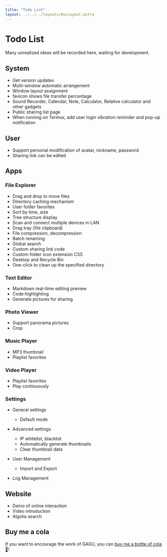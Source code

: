 ```yaml
---
title: "Todo List"
layout: ../../../layouts/DocLayout.astro
---
```


# Todo List

Many unrealized ideas will be recorded here, waiting for development.

## System

- Get version updates
- Multi-window automatic arrangement
- Window layout assignment
- favicon shows file transfer percentage
- Sound Recorder, Calendar, Note, Calculator, Relative calculator and other gadgets
- Public sharing list page
- When running on Termux, add user login vibration reminder and pop-up notification

## User

- Support personal modification of avatar, nickname, password
- Sharing link can be edited

## Apps

### File Explorer

- Drag and drop to move files
- Directory caching mechanism
- User folder favorites
- Sort by time, size
- Tree structure display
- Scan and connect multiple devices in LAN
- Drag tray (file clipboard)
- File compression, decompression
- Batch renaming
- Global search
- Custom sharing link code
- Custom folder icon extension CSS
- Desktop and Recycle Bin
- One-click to clean up the specified directory

### Text Editor

- Markdown real-time editing preview
- Code highlighting
- Generate pictures for sharing

### Photo Viewer

- Support panorama pictures
- Crop

### Music Player

- MP3 thumbnail
- Playlist favorites

### Video Player

- Playlist favorites
- Play continuously

### Settings

- General settings
   - Default mode

- Advanced settings
   - IP whitelist, blacklist
   - Automatically generate thumbnails
   - Clear thumbnail data

- User Management
   -  Import and Export

- Log Management

## Website

- Demo of online interaction
- Video introduction
- Algolia search

## Buy me a cola

If you want to encourage the work of GAGU, you can [buy me a bottle of cola 🥤](https://jisuowei.com/cola?from=gagu)!
